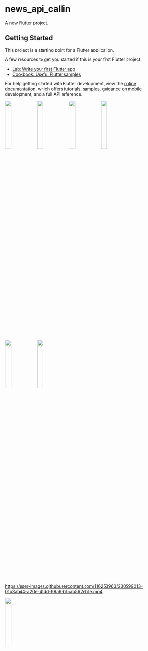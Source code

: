# news_api_callin

A new Flutter project.

## Getting Started

This project is a starting point for a Flutter application.

A few resources to get you started if this is your first Flutter project:

- [Lab: Write your first Flutter app](https://docs.flutter.dev/get-started/codelab)
- [Cookbook: Useful Flutter samples](https://docs.flutter.dev/cookbook)

For help getting started with Flutter development, view the
[online documentation](https://docs.flutter.dev/), which offers tutorials,
samples, guidance on mobile development, and a full API reference.
<p>
<img src="https://user-images.githubusercontent.com/116253963/230597937-a446afe7-3854-4133-b642-5808489291e6.png" height=20% width=20%>

<img src="https://user-images.githubusercontent.com/116253963/230597953-76fa741b-095d-4eb3-83ed-01434d09b2b5.png" height=20% width=20%>

<img src="https://user-images.githubusercontent.com/116253963/230597962-cd246516-61cf-451f-afc2-68482c290f30.png" height=20% width=20%>

<img src="https://user-images.githubusercontent.com/116253963/230597966-dc7bbb25-dba2-4f85-9377-b86ad1c9dbee.png" height=20% width=20%>

<img src="https://user-images.githubusercontent.com/116253963/230597917-8f8f84a7-a227-4c00-998b-71f17e81b969.png" height=20% width=20%>

<img src="https://user-images.githubusercontent.com/116253963/230597922-67767783-f5b5-4e8a-94c5-31fc105876c3.png" height=20% width=20%>


https://user-images.githubusercontent.com/116253963/230599013-01b3abd4-a20e-41dd-99a9-b15ab562eb1e.mp4


</p>
<p>
<img src = ""height=20% width=20%>
</p>

